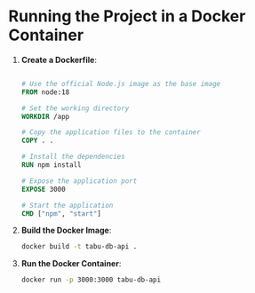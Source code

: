 # Running the Project in a Docker Container

1. **Create a Dockerfile**:
   ```Dockerfile

   # Use the official Node.js image as the base image
   FROM node:18

   # Set the working directory
   WORKDIR /app

   # Copy the application files to the container
   COPY . .

   # Install the dependencies
   RUN npm install

   # Expose the application port
   EXPOSE 3000

   # Start the application
   CMD ["npm", "start"]
   ```

2. **Build the Docker Image**:
   ```bash
   docker build -t tabu-db-api .
   ```

3. **Run the Docker Container**:
   ```bash
   docker run -p 3000:3000 tabu-db-api
